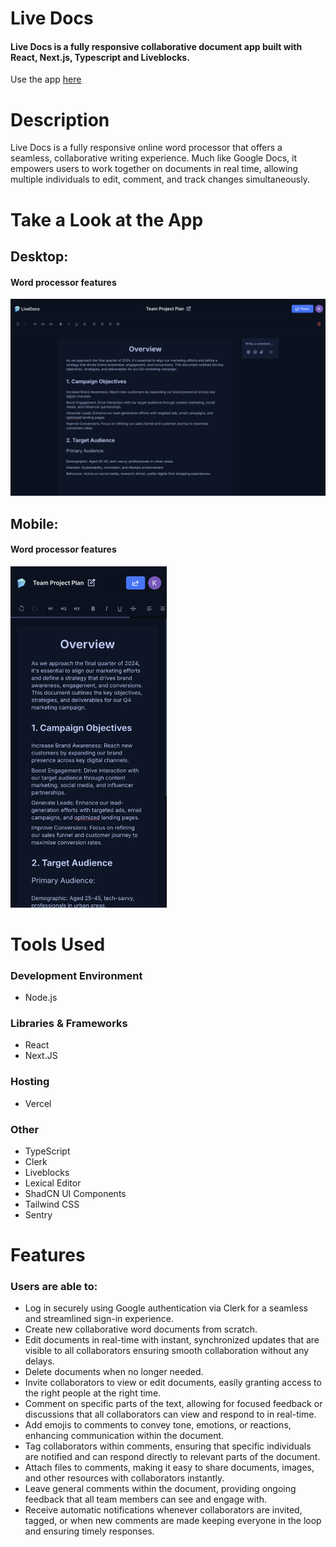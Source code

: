 # Live Docs

#### Live Docs is a fully responsive collaborative document app built with React, Next.js, Typescript and Liveblocks.

Use the app [here](https://live-docs-sepia-six.vercel.app)

# Description
Live Docs is a fully responsive online word processor that offers a seamless, collaborative writing experience. Much like Google Docs, it empowers users to work together on documents in real time, allowing multiple individuals to edit, comment, and track changes simultaneously. 
 
# Take a Look at the App

## Desktop:
#### Word processor features
<img src="readme-images/desktop_1.png" />

## Mobile:

#### Word processor features
<kbd>
<img src="readme-images/mobile_1.png" width="250"/>
</kbd>

# Tools Used

### Development Environment
* Node.js

### Libraries & Frameworks
* React 
* Next.JS

### Hosting 
* Vercel

### Other
* TypeScript
* Clerk
* Liveblocks
* Lexical Editor
* ShadCN UI Components
* Tailwind CSS
* Sentry 

# Features

### Users are able to:

* Log in securely using Google authentication via Clerk for a seamless and streamlined sign-in experience.
* Create new collaborative word documents from scratch.
* Edit documents in real-time with instant, synchronized updates that are visible to all collaborators ensuring smooth collaboration without any delays.
* Delete documents when no longer needed.
* Invite collaborators to view or edit documents, easily granting access to the right people at the right time.
* Comment on specific parts of the text, allowing for focused feedback or discussions that all collaborators can view and respond to in real-time.
* Add emojis to comments to convey tone, emotions, or reactions, enhancing communication within the document.
* Tag collaborators within comments, ensuring that specific individuals are notified and can respond directly to relevant parts of the document.
* Attach files to comments, making it easy to share documents, images, and other resources with collaborators instantly.
* Leave general comments within the document, providing ongoing feedback that all team members can see and engage with.
* Receive automatic notifications whenever collaborators are invited, tagged, or when new comments are made keeping everyone in the loop and ensuring timely responses.
